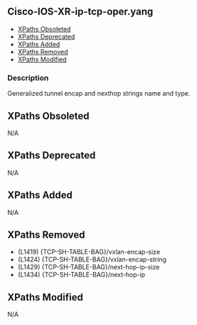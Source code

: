 ## Cisco-IOS-XR-ip-tcp-oper.yang

- [XPaths Obsoleted](#xpaths-obsoleted)
- [XPaths Deprecated](#xpaths-deprecated)
- [XPaths Added](#xpaths-added)
- [XPaths Removed](#xpaths-removed)
- [XPaths Modified](#xpaths-modified)

### Description

Generalized tunnel encap and nexthop strings name and type.

## XPaths Obsoleted

N/A

## XPaths Deprecated

N/A

## XPaths Added

N/A

## XPaths Removed

- (L1419)	{TCP-SH-TABLE-BAG}/vxlan-encap-size
- (L1424)	{TCP-SH-TABLE-BAG}/vxlan-encap-string
- (L1429)	{TCP-SH-TABLE-BAG}/next-hop-ip-size
- (L1434)	{TCP-SH-TABLE-BAG}/next-hop-ip

## XPaths Modified

N/A

